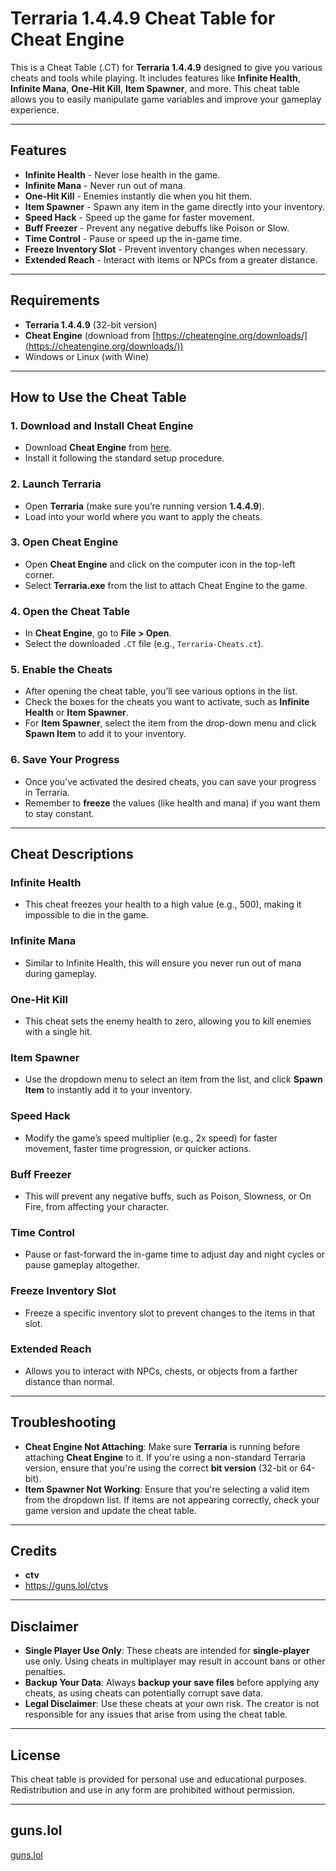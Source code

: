 # Terraria 1.4.4.9 Cheat Table for Cheat Engine

This is a Cheat Table (.CT) for **Terraria 1.4.4.9** designed to give you various cheats and tools while playing. It includes features like **Infinite Health**, **Infinite Mana**, **One-Hit Kill**, **Item Spawner**, and more. This cheat table allows you to easily manipulate game variables and improve your gameplay experience.

---

## Features

- **Infinite Health** - Never lose health in the game.
- **Infinite Mana** - Never run out of mana.
- **One-Hit Kill** - Enemies instantly die when you hit them.
- **Item Spawner** - Spawn any item in the game directly into your inventory.
- **Speed Hack** - Speed up the game for faster movement.
- **Buff Freezer** - Prevent any negative debuffs like Poison or Slow.
- **Time Control** - Pause or speed up the in-game time.
- **Freeze Inventory Slot** - Prevent inventory changes when necessary.
- **Extended Reach** - Interact with items or NPCs from a greater distance.

---

## Requirements

- **Terraria 1.4.4.9** (32-bit version)
- **Cheat Engine** (download from [https://cheatengine.org/downloads/](https://cheatengine.org/downloads/))
- Windows or Linux (with Wine)

---

## How to Use the Cheat Table

### 1. Download and Install Cheat Engine
   - Download **Cheat Engine** from [here](https://cheatengine.org/downloads/).
   - Install it following the standard setup procedure.

### 2. Launch Terraria
   - Open **Terraria** (make sure you’re running version **1.4.4.9**).
   - Load into your world where you want to apply the cheats.

### 3. Open Cheat Engine
   - Open **Cheat Engine** and click on the computer icon in the top-left corner.
   - Select **Terraria.exe** from the list to attach Cheat Engine to the game.

### 4. Open the Cheat Table
   - In **Cheat Engine**, go to **File > Open**.
   - Select the downloaded `.CT` file (e.g., `Terraria-Cheats.ct`).

### 5. Enable the Cheats
   - After opening the cheat table, you’ll see various options in the list.
   - Check the boxes for the cheats you want to activate, such as **Infinite Health** or **Item Spawner**.
   - For **Item Spawner**, select the item from the drop-down menu and click **Spawn Item** to add it to your inventory.

### 6. Save Your Progress
   - Once you’ve activated the desired cheats, you can save your progress in Terraria.
   - Remember to **freeze** the values (like health and mana) if you want them to stay constant.

---

## Cheat Descriptions

### Infinite Health
- This cheat freezes your health to a high value (e.g., 500), making it impossible to die in the game.

### Infinite Mana
- Similar to Infinite Health, this will ensure you never run out of mana during gameplay.

### One-Hit Kill
- This cheat sets the enemy health to zero, allowing you to kill enemies with a single hit.

### Item Spawner
- Use the dropdown menu to select an item from the list, and click **Spawn Item** to instantly add it to your inventory.

### Speed Hack
- Modify the game’s speed multiplier (e.g., 2x speed) for faster movement, faster time progression, or quicker actions.

### Buff Freezer
- This will prevent any negative buffs, such as Poison, Slowness, or On Fire, from affecting your character.

### Time Control
- Pause or fast-forward the in-game time to adjust day and night cycles or pause gameplay altogether.

### Freeze Inventory Slot
- Freeze a specific inventory slot to prevent changes to the items in that slot.

### Extended Reach
- Allows you to interact with NPCs, chests, or objects from a farther distance than normal.

---

## Troubleshooting

- **Cheat Engine Not Attaching**: Make sure **Terraria** is running before attaching **Cheat Engine** to it. If you're using a non-standard Terraria version, ensure that you're using the correct **bit version** (32-bit or 64-bit).
- **Item Spawner Not Working**: Ensure that you're selecting a valid item from the dropdown list. If items are not appearing correctly, check your game version and update the cheat table.

---

## Credits

- **ctv**
- https://guns.lol/ctvs

---

## Disclaimer

- **Single Player Use Only**: These cheats are intended for **single-player** use only. Using cheats in multiplayer may result in account bans or other penalties.
- **Backup Your Data**: Always **backup your save files** before applying any cheats, as using cheats can potentially corrupt save data.
- **Legal Disclaimer**: Use these cheats at your own risk. The creator is not responsible for any issues that arise from using the cheat table.

---

## License

This cheat table is provided for personal use and educational purposes. Redistribution and use in any form are prohibited without permission.

---

## guns.lol

 [guns.lol](https://guns.lol/ctvs)
